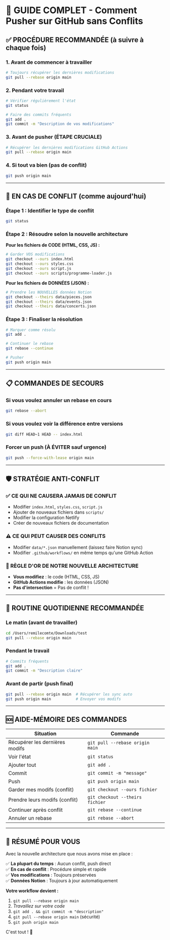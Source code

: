 # 🚀 GUIDE COMPLET - Comment Pusher sur GitHub sans Conflits

## ✅ **PROCÉDURE RECOMMANDÉE (à suivre à chaque fois)**

### **1. Avant de commencer à travailler**
```bash
# Toujours récupérer les dernières modifications
git pull --rebase origin main
```

### **2. Pendant votre travail**
```bash
# Vérifier régulièrement l'état
git status

# Faire des commits fréquents
git add .
git commit -m "Description de vos modifications"
```

### **3. Avant de pusher (ÉTAPE CRUCIALE)**
```bash
# Récupérer les dernières modifications GitHub Actions
git pull --rebase origin main
```

### **4. Si tout va bien (pas de conflit)**
```bash
git push origin main
```

---

## 🔧 **EN CAS DE CONFLIT (comme aujourd'hui)**

### **Étape 1 : Identifier le type de conflit**
```bash
git status
```

### **Étape 2 : Résoudre selon la nouvelle architecture**

**Pour les fichiers de CODE (HTML, CSS, JS) :**
```bash
# Garder VOS modifications
git checkout --ours index.html
git checkout --ours styles.css
git checkout --ours script.js
git checkout --ours scripts/programme-loader.js
```

**Pour les fichiers de DONNÉES (JSON) :**
```bash
# Prendre les NOUVELLES données Notion
git checkout --theirs data/pieces.json
git checkout --theirs data/events.json
git checkout --theirs data/concerts.json
```

### **Étape 3 : Finaliser la résolution**
```bash
# Marquer comme résolu
git add .

# Continuer le rebase
git rebase --continue

# Pusher
git push origin main
```

---

## 📋 **COMMANDES DE SECOURS**

### **Si vous voulez annuler un rebase en cours**
```bash
git rebase --abort
```

### **Si vous voulez voir la différence entre versions**
```bash
git diff HEAD~1 HEAD -- index.html
```

### **Forcer un push (À ÉVITER sauf urgence)**
```bash
git push --force-with-lease origin main
```

---

## 🛡️ **STRATÉGIE ANTI-CONFLIT**

### **✅ CE QUI NE CAUSERA JAMAIS DE CONFLIT**
- Modifier `index.html`, `styles.css`, `script.js`
- Ajouter de nouveaux fichiers dans `scripts/`
- Modifier la configuration Netlify
- Créer de nouveaux fichiers de documentation

### **⚠️ CE QUI PEUT CAUSER DES CONFLITS**
- Modifier `data/*.json` manuellement (laissez faire Notion sync)
- Modifier `.github/workflows/` en même temps qu'une GitHub Action

### **🎯 RÈGLE D'OR DE NOTRE NOUVELLE ARCHITECTURE**
- **Vous modifiez** : le code (HTML, CSS, JS)
- **GitHub Actions modifie** : les données (JSON)
- **Pas d'intersection** = Pas de conflit !

---

## 🔄 **ROUTINE QUOTIDIENNE RECOMMANDÉE**

### **Le matin (avant de travailler)**
```bash
cd /Users/remilecomte/Downloads/test
git pull --rebase origin main
```

### **Pendant le travail**
```bash
# Commits fréquents
git add .
git commit -m "Description claire"
```

### **Avant de partir (push final)**
```bash
git pull --rebase origin main  # Récupérer les sync auto
git push origin main           # Envoyer vos modifs
```

---

## 🆘 **AIDE-MÉMOIRE DES COMMANDES**

| **Situation** | **Commande** |
|---------------|-------------|
| Récupérer les dernières modifs | `git pull --rebase origin main` |
| Voir l'état | `git status` |
| Ajouter tout | `git add .` |
| Commit | `git commit -m "message"` |
| Push | `git push origin main` |
| Garder mes modifs (conflit) | `git checkout --ours fichier` |
| Prendre leurs modifs (conflit) | `git checkout --theirs fichier` |
| Continuer après conflit | `git rebase --continue` |
| Annuler un rebase | `git rebase --abort` |

---

## 🎵 **RÉSUMÉ POUR VOUS**

Avec la nouvelle architecture que nous avons mise en place :

✅ **La plupart du temps** : Aucun conflit, push direct  
✅ **En cas de conflit** : Procédure simple et rapide  
✅ **Vos modifications** : Toujours préservées  
✅ **Données Notion** : Toujours à jour automatiquement  

**Votre workflow devient :**
1. `git pull --rebase origin main` 
2. *Travaillez sur votre code*
3. `git add . && git commit -m "description"`
4. `git pull --rebase origin main` (sécurité)
5. `git push origin main`

C'est tout ! 🚀
